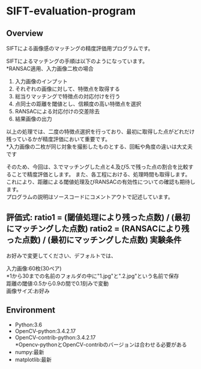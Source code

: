# SIFT-evaluation-program

Overview
-

SIFTによる画像感のマッチングの精度評価用プログラムです。

SIFTによるマッチングの手順は以下のようになっています。  
*RANSAC適用、入力画像二枚の場合

1. 入力画像のインプット
1. それぞれの画像に対して、特徴点を取得する
1. 総当りマッチングで特徴点の対応付けを行う
1. 点同士の距離を閾値とし、信頼度の高い特徴点を選択
1. RANSACによる対応付けの交差除去
1. 結果画像の出力

以上の処理では、二度の特徴点選択を行っており、最初に取得した点がどれだけ残っているかが精度評価において重要です。  
*入力画像の二枚が同じ対象を撮影したものとする、回転や角度の違いは大丈夫です

そのため、今回は、3.でマッチングした点と4.及び5.で残った点の割合を比較することで精度評価とします。
また、各工程における、処理時間も取得します。　　
これにより、距離による閾値処理及びRANSACの有効性についての確認も期待します。  
プログラムの説明はソースコードにコメントアウトで記述しています。

評価式:
ratio1 = (閾値処理により残った点数) / (最初にマッチングした点数)
ratio2 = (RANSACにより残った点数) / (最初にマッチングした点数)
実験条件
-

お好みで変更してください、デフォルトでは、 

入力画像:60枚(30ペア)  
*1から30までの名前のフォルダの中に"1.jpg"と".2.jpg"という名前で保存  
距離の閾値:0.5から0.9の間で0.1刻みで変動  
画像サイズ:お好み

Environment
-

- Python:3.6  
- OpenCV-python:3.4.2.17  
- OpenCV-contrib-python:3.4.2.17  
*Opencv-pythonとOpenCV-contribのバージョンは合わせる必要がある  
- numpy:最新  
- matplotlib:最新  


